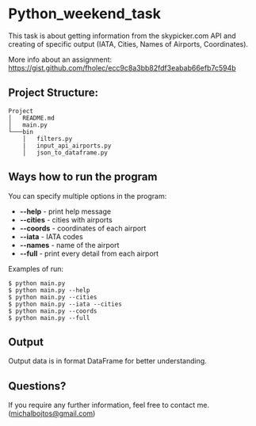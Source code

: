 # Python_weekend_task
This task is about getting information from the skypicker.com API and creating of specific output (IATA, Cities, Names of Airports, Coordinates).

More info about an assignment: https://gist.github.com/fholec/ecc9c8a3bb82fdf3eabab66efb7c594b

## Project Structure:
```
Project
│   README.md
│   main.py    
└───bin
    │   filters.py
    |   input_api_airports.py
    │   json_to_dataframe.py
```
## Ways how to run the program
You can specify multiple options in the program:
 * **--help** - print help message
 * **--cities** - cities with airports
 * **--coords** - coordinates of each airport
 * **--iata** - IATA codes
 * **--names** - name of the airport
 * **--full** - print every detail from each airport

Examples of run:
```
$ python main.py
$ python main.py --help
$ python main.py --cities
$ python main.py --iata --cities
$ python main.py --coords
$ python main.py --full
```
## Output
Output data is in format DataFrame for better understanding.

## Questions?
If you require any further information, feel free to contact me. (michalbojtos@gmail.com)
